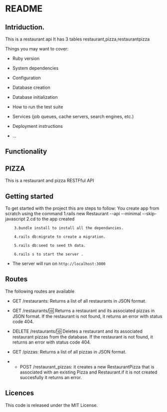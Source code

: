 # README

## Intriduction.
This is a restaurant api
It has 3 tables restaurant,pizza,restaurantpizza

Things you may want to cover:

* Ruby version

* System dependencies

* Configuration

* Database creation

* Database initialization

* How to run the test suite

* Services (job queues, cache servers, search engines, etc.)

* Deployment instructions

* ...
## Functionality

## PIZZA 
This is a restaurant  and pizza  RESTFful API

## Getting started 

To get started  with the project this are steps to follow:
You create app from scratch using the command
        1.rails new Restaurant --api --minimal --skip-javascript
        2.cd to the app created

        3.bundle install to install all the dependancies.

        4.rails db:migrate to create a migration.

        5.rails db:seed to seed th data.

        6.rails s to start the server .

* The server will run on `http://localhost:3000`

## Routes
 
The following routes are available
 
* GET /restaurants: Returns a list of all restaurants in JSON format.
* GET /restaurants/:id: Returns a restaurant and its associated pizzas in JSON format. If the restaurant is not found, it returns an error with status code 404.

* DELETE /restaurants/:id: Deletes a restaurant and its associated restaurant pizzas from the database. If the restaurant is not found, it returns an error with status code 404.

* GET /pizzas: Returns a list of all pizzas in JSON format.

* * POST /restaurant_pizzas: it creates a new RestaurantPizza that is associated with an existing Pizza and Restaurant.if it is not created succesfully it returns an error.

## Licences

This code is released under the MIT License.

